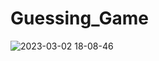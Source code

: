 # Guessing_Game
![2023-03-02 18-08-46](https://user-images.githubusercontent.com/90817505/222597920-691db6d6-6eff-435e-8a78-021999f2ff8c.gif)
